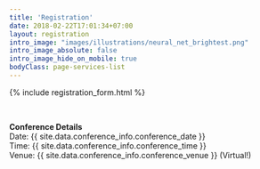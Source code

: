 ```yaml
---
title: 'Registration'
date: 2018-02-22T17:01:34+07:00
layout: registration
intro_image: "images/illustrations/neural_net_brightest.png"
intro_image_absolute: false
intro_image_hide_on_mobile: true
bodyClass: page-services-list
---
```


{% include registration_form.html %}

<br/>

**Conference Details** \
Date: {{ site.data.conference_info.conference_date }} \
Time: {{ site.data.conference_info.conference_time }} \
Venue: {{ site.data.conference_info.conference_venue }} (Virtual!)
